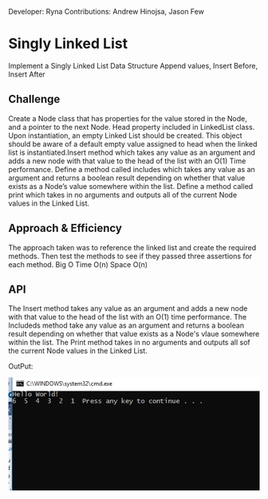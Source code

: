 Developer: Ryna
Contributions: Andrew Hinojsa, Jason Few

# Singly Linked List
Implement a Singly Linked List Data Structure
Append values, Insert Before, Insert After

## Challenge
Create a Node class that has properties for the value stored in the Node, and a pointer to the next Node. Head property included in LinkedList class. Upon instantiation, an empty Linked List should be created. This object should be aware of a default empty value assigned to head when the linked list is instantiated.Insert method which takes any value as an argument and adds a new node with that value to the head of the list with an O(1) Time performance. Define a method called includes which takes any value as an argument and returns a boolean result depending on whether that value exists as a Node’s value somewhere within the list.
Define a method called print which takes in no arguments and outputs all of the current Node values in the Linked List.

## Approach & Efficiency
The approach taken was to reference the linked list and create the required methods. Then test the methods to see if they passed three assertions for each method.
Big O
Time O(n)
Space O(n)

## API
The Insert method takes any value as an argument and adds a new node with that value to the head of the list with an O(1) time performance.
The Includeds method take any value as an argument and returns a boolean result depending on whether that value exists as a Node's vlaue somewhere within the list.
The Print method takes in no arguments and outputs all sof the current Node values in the Linked List.

OutPut:

![Pic](https://github.com/rynnnaa/data-structures-and-algorithms/blob/master/data_structures/assets/linked_list_capture.PNG)
